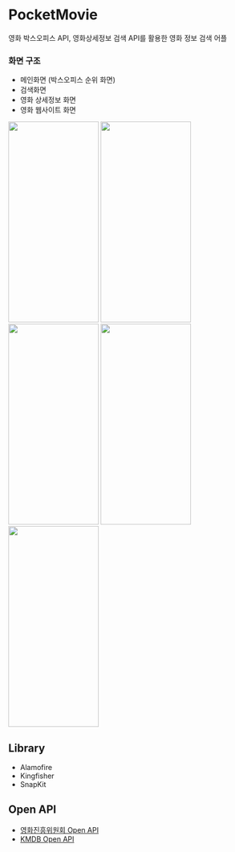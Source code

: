 # PocketMovie
영화 박스오피스 API, 영화상세정보 검색 API를 활용한 영화 정보 검색 어플
### 화면 구조
- 메인화면 (박스오피스 순위 화면)
- 검색화면
- 영화 상세정보 화면
- 영화 웹사이트 화면
<div>
  <img src="https://user-images.githubusercontent.com/21167914/206179805-205bfb75-0839-4c26-a505-c547afd57b77.png" width="180" height="400"/>
  <img src="https://user-images.githubusercontent.com/21167914/206179812-127dd7a2-e970-4c76-bd8e-98182c08497b.png" width="180" height="400"/>
  <img src="https://user-images.githubusercontent.com/21167914/206179830-df183b3b-8be4-4874-96c9-eaec6b7feeb6.png" width="180" height="400"/>
  <img src="https://user-images.githubusercontent.com/21167914/206179840-f6dfb39e-713e-47a1-b67f-bc2ba16aedc5.png" width="180" height="400"/>
  <img src="https://user-images.githubusercontent.com/21167914/206179820-0b4ae9f0-4b35-44c8-a56c-2cca5475b748.png" width="180" height="400"/>  
</div>


## Library
- Alamofire
- Kingfisher
- SnapKit

## Open API
- [영화진흥위원회 Open API](https://www.kobis.or.kr/kobisopenapi/homepg/apiservice/searchServiceInfo.do)
- [KMDB Open API](https://www.kmdb.or.kr/info/api/apiList?menuIndex=115)
